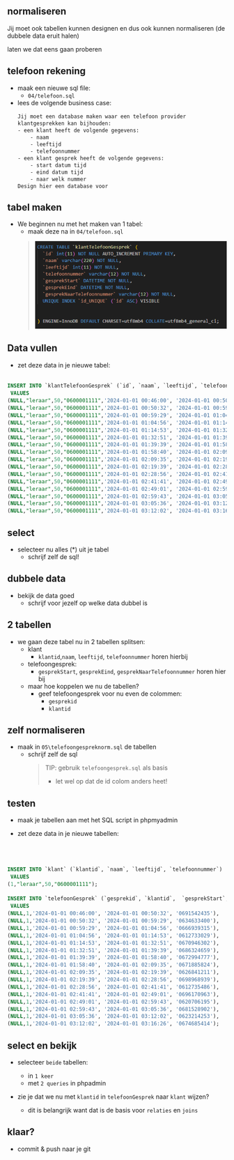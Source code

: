 ## normaliseren

Jij moet ook tabellen kunnen designen en dus ook kunnen normaliseren
(de dubbele data eruit halen)

laten we dat eens gaan proberen

## telefoon rekening

- maak een nieuwe sql file:
    - `04/telefoon.sql`
- lees de volgende business case:
    ```
    Jij moet een database maken waar een telefoon provider klantgesprekken kan bijhouden:
    - een klant heeft de volgende gegevens:
        - naam
        - leeftijd
        - telefoonnummer
    - een klant gesprek heeft de volgende gegevens:
        - start datum tijd
        - eind datum tijd
        - naar welk nummer
    Design hier een database voor

    ```
## tabel maken

- We beginnen nu met het maken van 1 tabel:
    - maak deze na in `04/telefoon.sql`
    > ![](img/telefoongesprek.PNG)


## Data vullen


- zet deze data in je nieuwe tabel:
```SQL

INSERT INTO `klantTelefoonGesprek` (`id`, `naam`, `leeftijd`, `telefoonnummer`, `gesprekStart`, `gesprekEind`, `gesprekNaarTelefoonnummer`)
 VALUES 
(NULL,"leraar",50,"0600001111",'2024-01-01 00:46:00', '2024-01-01 00:50:32', '0691542435'),
(NULL,"leraar",50,"0600001111",'2024-01-01 00:50:32', '2024-01-01 00:59:29', '0634633400'),
(NULL,"leraar",50,"0600001111",'2024-01-01 00:59:29', '2024-01-01 01:04:56', '0666939315'),
(NULL,"leraar",50,"0600001111",'2024-01-01 01:04:56', '2024-01-01 01:14:53', '0612733029'),
(NULL,"leraar",50,"0600001111",'2024-01-01 01:14:53', '2024-01-01 01:32:51', '0670946302'),
(NULL,"leraar",50,"0600001111",'2024-01-01 01:32:51', '2024-01-01 01:39:39', '0686324659'),
(NULL,"leraar",50,"0600001111",'2024-01-01 01:39:39', '2024-01-01 01:58:40', '0672994777'),
(NULL,"leraar",50,"0600001111",'2024-01-01 01:58:40', '2024-01-01 02:09:35', '0671885824'),
(NULL,"leraar",50,"0600001111",'2024-01-01 02:09:35', '2024-01-01 02:19:39', '0626841211'),
(NULL,"leraar",50,"0600001111",'2024-01-01 02:19:39', '2024-01-01 02:28:56', '0698968939'),
(NULL,"leraar",50,"0600001111",'2024-01-01 02:28:56', '2024-01-01 02:41:41', '0612735486'),
(NULL,"leraar",50,"0600001111",'2024-01-01 02:41:41', '2024-01-01 02:49:01', '0696170963'),
(NULL,"leraar",50,"0600001111",'2024-01-01 02:49:01', '2024-01-01 02:59:43', '0620706195'),
(NULL,"leraar",50,"0600001111",'2024-01-01 02:59:43', '2024-01-01 03:05:36', '0681528902'),
(NULL,"leraar",50,"0600001111",'2024-01-01 03:05:36', '2024-01-01 03:12:02', '0623214253'),
(NULL,"leraar",50,"0600001111",'2024-01-01 03:12:02', '2024-01-01 03:16:26', '0674685414');

```

## select

- selecteer nu alles (*) uit je tabel
    - schrijf zelf de sql!

## dubbele data

- bekijk de data goed
    - schrijf voor jezelf op welke data dubbel is

## 2 tabellen

- we gaan deze tabel nu in 2 tabellen splitsen:
    - klant
        - `klantid`,`naam`, `leeftijd`, `telefoonnummer` horen hierbij
    - telefoongesprek:
        - `gesprekStart`, `gesprekEind`, `gesprekNaarTelefoonnummer` horen hier bij
    - maar hoe koppelen we nu de tabellen?
        - geef telefoongesprek voor nu even de colommen:
            - `gesprekid`
            - `klantid`

## zelf normaliseren

- maak in `05\telefoongespreknorm.sql` de tabellen
    - schrijf zelf de sql
        > TIP: gebruik `telefoongesprek.sql` als basis
        > - let wel op dat de id colom anders heet!

## testen

- maak je tabellen aan met het SQL script in phpmyadmin

- zet deze data in je nieuwe tabellen:
```SQL



INSERT INTO `klant` (`klantid`, `naam`, `leeftijd`, `telefoonnummer`)
 VALUES 
(1,"leraar",50,"0600001111");

INSERT INTO `telefoonGesprek` (`gesprekid`, `klantid`,  `gesprekStart`, `gesprekEind`, `gesprekNaarTelefoonnummer`)
 VALUES 
(NULL,1,'2024-01-01 00:46:00', '2024-01-01 00:50:32', '0691542435'),
(NULL,1,'2024-01-01 00:50:32', '2024-01-01 00:59:29', '0634633400'),
(NULL,1,'2024-01-01 00:59:29', '2024-01-01 01:04:56', '0666939315'),
(NULL,1,'2024-01-01 01:04:56', '2024-01-01 01:14:53', '0612733029'),
(NULL,1,'2024-01-01 01:14:53', '2024-01-01 01:32:51', '0670946302'),
(NULL,1,'2024-01-01 01:32:51', '2024-01-01 01:39:39', '0686324659'),
(NULL,1,'2024-01-01 01:39:39', '2024-01-01 01:58:40', '0672994777'),
(NULL,1,'2024-01-01 01:58:40', '2024-01-01 02:09:35', '0671885824'),
(NULL,1,'2024-01-01 02:09:35', '2024-01-01 02:19:39', '0626841211'),
(NULL,1,'2024-01-01 02:19:39', '2024-01-01 02:28:56', '0698968939'),
(NULL,1,'2024-01-01 02:28:56', '2024-01-01 02:41:41', '0612735486'),
(NULL,1,'2024-01-01 02:41:41', '2024-01-01 02:49:01', '0696170963'),
(NULL,1,'2024-01-01 02:49:01', '2024-01-01 02:59:43', '0620706195'),
(NULL,1,'2024-01-01 02:59:43', '2024-01-01 03:05:36', '0681528902'),
(NULL,1,'2024-01-01 03:05:36', '2024-01-01 03:12:02', '0623214253'),
(NULL,1,'2024-01-01 03:12:02', '2024-01-01 03:16:26', '0674685414');

```

## select en bekijk

- selecteer `beide` tabellen:
    - in `1 keer `
    - met `2 queries` in phpadmin

- zie je dat we nu met `klantid` in `telefoonGesprek` naar `klant` wijzen?
    - dit is belangrijk want dat is de basis voor `relaties` en `joins`
    
## klaar?

- commit & push naar je git